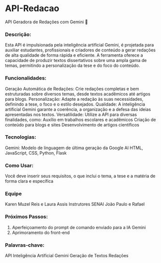 # API-Redacao 
API Geradora de Redações com Gemini 📃

### Descrição:
Esta API é impulsionada pela inteligência artificial Gemini, é projetada para auxiliar estudantes, profissionais e criadores de conteúdo a gerar redações de alta qualidade de forma rápida e eficiente. A ferramenta oferece a capacidade de produzir textos dissertativos sobre uma ampla gama de temas, permitindo a personalização da tese e do foco do conteúdo.

### Funcionalidades:
Geração Automática de Redações: Crie redações completas e bem estruturadas sobre diversos temas, desde textos acadêmicos até artigos para blogs.
Personalização: Adapte a redação às suas necessidades, definindo a tese, o foco e o estilo desejados.
Qualidade: A inteligência artificial Gemini garante a coerência, a organização e a defesa das ideias apresentadas nos textos.
Versatilidade: Utilize a API para diversas finalidades, como:
Auxílio em trabalhos escolares e acadêmicos
Criação de conteúdo para blogs e sites
Desenvolvimento de artigos científicos

### Tecnologias:
Gemini: Modelo de linguagem de última geração da Google AI
HTML, JavaScript, CSS, Python, Flask

### Como Usar:
Você deve inserir seus requisitos, o que inclui o tema, a tese e a matéria de forma clara e específica

### Equipe
Karen Muzel Reis e Laura Assis
Instrutores SENAI João Paulo e Rafael

### Próximos Passos:
1. Aperfeiçoamento do prompt de comando enviado para a IA Gemini
2. Aprimoramento do front-end

### Palavras-chave:
API
Inteligência Artificial
Gemini
Geração de Textos
Redações

